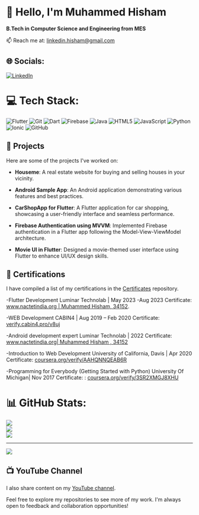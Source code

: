 # 👋 Hello, I'm Muhammed Hisham

**B.Tech in Computer Science and Engineering from MES**

📫 Reach me at: linkedin.hisham@gmail.com

## 🌐 Socials:
[![LinkedIn](https://img.shields.io/badge/LinkedIn-%230077B5.svg?logo=linkedin&logoColor=white)](https://www.linkedin.com/in/hisham-ka/) 

# 💻 Tech Stack:
![Flutter](https://img.shields.io/badge/Flutter-%2302569B.svg?style=for-the-badge&logo=Flutter&logoColor=white) ![Git](https://img.shields.io/badge/git-%23F05033.svg?style=for-the-badge&logo=git&logoColor=white) ![Dart](https://img.shields.io/badge/dart-%230175C2.svg?style=for-the-badge&logo=dart&logoColor=white) ![Firebase](https://img.shields.io/badge/firebase-%23039BE5.svg?style=for-the-badge&logo=firebase) ![Java](https://img.shields.io/badge/java-%23ED8B00.svg?style=for-the-badge&logo=openjdk&logoColor=white) ![HTML5](https://img.shields.io/badge/html5-%23E34F26.svg?style=for-the-badge&logo=html5&logoColor=white) ![JavaScript](https://img.shields.io/badge/javascript-%23323330.svg?style=for-the-badge&logo=javascript&logoColor=%23F7DF1E) ![Python](https://img.shields.io/badge/python-3670A0?style=for-the-badge&logo=python&logoColor=ffdd54) ![Ionic](https://img.shields.io/badge/Ionic-%233880FF.svg?style=for-the-badge&logo=Ionic&logoColor=white) ![GitHub](https://img.shields.io/badge/github-%23121011.svg?style=for-the-badge&logo=github&logoColor=white)

## 🚀 Projects

Here are some of the projects I've worked on:

- **Houseme**: A real estate website for buying and selling houses in your vicinity. 

- **Android Sample App**: An Android application demonstrating various features and best practices.  

- **CarShopApp for Flutter**: A Flutter application for car shopping, showcasing a user-friendly interface and seamless performance. 

- **Firebase Authentication using MVVM**: Implemented Firebase authentication in a Flutter app following the Model-View-ViewModel architecture.  

- **Movie UI in Flutter**: Designed a movie-themed user interface using Flutter to enhance UI/UX design skills. 

## 📜 Certifications

I have compiled a list of my certifications in the [Certificates](https://github.com/Hishamkool/Certificates) repository.

-Flutter Development
Luminar Technolab | May 2023 -Aug 2023
Certificate: [www.nactetindia.org | Muhammed Hisham, 34152](https://www.nactetindia.org/search.php).

-WEB Development
CABIN4 | Aug 2019 – Feb 2020
Certificate: [verify.cabin4.pro/v8uj]([verify.cabin4.pro/v8uj](https://verify.cabin4.pro/v8uj)) 

-Android development expert
Luminar Technolab | 2022
Certificate: [www.nactetindia.org| Muhammed Hisham , 34152](https://www.nactetindia.org/search.php) 

-Introduction to Web Development
University of California, Davis | Apr 2020
Certificate: [coursera.org/verify/AAHQNNQEAB6R]((https://www.coursera.org/account/accomplishments/verify/AAHQNNQEAB6R))

-Programming for Everybody (Getting Started with Python)
University Of Michigan| Nov 2017 
Certificate: : [coursera.org/verify/3SR2XMGJ8XHU](https://www.coursera.org/account/accomplishments/verify/3SR2XMGJ8XHU)

# 📊 GitHub Stats:
![](https://github-readme-stats.vercel.app/api?username=Hishamkool&theme=dark&hide_border=false&include_all_commits=false&count_private=false)<br/>
![](https://github-readme-streak-stats.herokuapp.com/?user=Hishamkool&theme=dark&hide_border=false)<br/>
![](https://github-readme-stats.vercel.app/api/top-langs/?username=Hishamkool&theme=dark&hide_border=false&include_all_commits=false&count_private=false&layout=compact)

---
[![](https://visitcount.itsvg.in/api?id=Hishamkool&icon=0&color=0)](https://visitcount.itsvg.in)

## 📺 YouTube Channel

I also share content on my [YouTube channel](https://www.youtube.com/channel/UCh6eC6exSKUQjDRCK104p-Q).

Feel free to explore my repositories to see more of my work. I'm always open to feedback and collaboration opportunities!




<!-- Proudly created with GPRM ( https://gprm.itsvg.in ) -->
